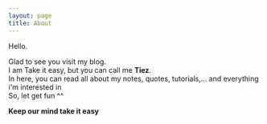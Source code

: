 ```yaml
---
layout: page
title: About
---
```


Hello.

Glad to see you visit my blog. </br>
I am Take it easy, but you can call me **Tiez**.</br>
In here, you can read all about my notes, quotes, tutorials,... and everything i'm interested in</br>
So, let get fun ^^


**Keep our mind take it easy**
